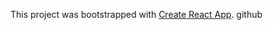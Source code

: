 This project was bootstrapped with [Create React App](https://github.com/facebook/create-react-app).
github
